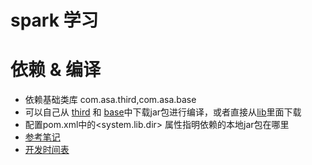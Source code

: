 # spark 学习
# 依赖 & 编译
+ 依赖基础类库 com.asa.third,com.asa.base
+ 可以自己从 [third](https://github.com/andrew-asa/third) 和 [base](https://github.com/andrew-asa/base)中下载jar包进行编译，或者直接从[lib]()里面下载
+ 配置pom.xml中的<system.lib.dir> 属性指明依赖的本地jar包在哪里
+ [参考笔记](https://github.com/andrew-asa/blog/tree/master/技术相关/spark)
+ [开发时间表](./src/main/resources/note/DevTimeTable.md)
